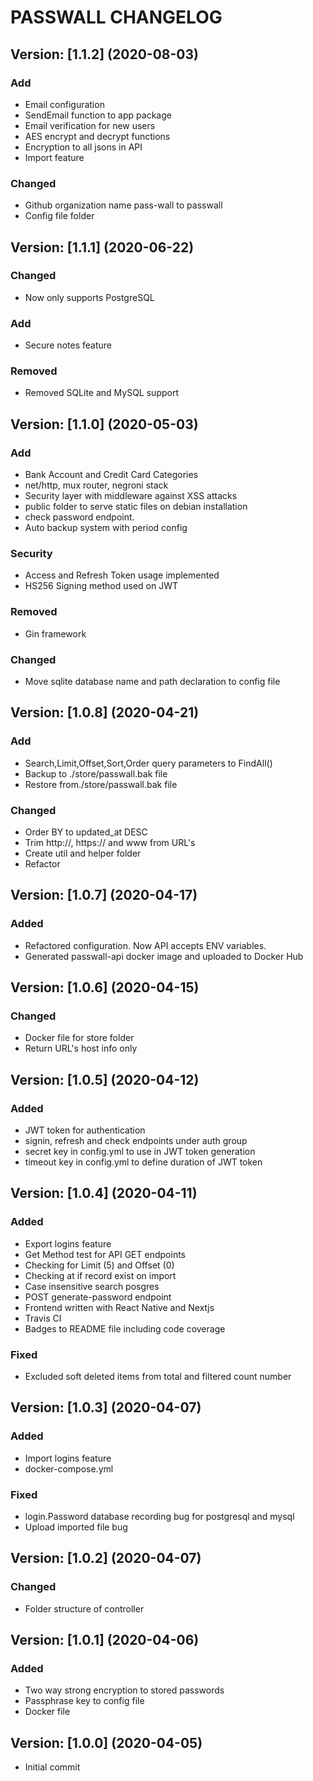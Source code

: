# PASSWALL CHANGELOG

## Version: [1.1.2] (2020-08-03)
### Add
- Email configuration
- SendEmail function to app package
- Email verification for new users
- AES encrypt and decrypt functions
- Encryption to all jsons in API
- Import feature
### Changed
- Github organization name pass-wall to passwall
- Config file folder

## Version: [1.1.1] (2020-06-22)
### Changed
- Now only supports PostgreSQL
### Add
- Secure notes feature
### Removed
- Removed SQLite and MySQL support

## Version: [1.1.0] (2020-05-03)
### Add
- Bank Account and Credit Card Categories
- net/http, mux router, negroni stack
- Security layer with middleware against XSS attacks
- public folder to serve static files on debian installation
- check password endpoint.
- Auto backup system with period config

### Security
- Access and Refresh Token usage implemented
- HS256 Signing method used on JWT

### Removed
- Gin framework

### Changed
- Move sqlite database name and path declaration to config file

## Version: [1.0.8] (2020-04-21)
### Add
- Search,Limit,Offset,Sort,Order query parameters to FindAll()
- Backup to ./store/passwall.bak file
- Restore from./store/passwall.bak file
  
### Changed
- Order BY to updated_at DESC
- Trim http://, https:// and www from URL's
- Create util and helper folder
- Refactor

## Version: [1.0.7] (2020-04-17)
### Added
- Refactored configuration. Now API accepts ENV variables.
- Generated passwall-api docker image and uploaded to Docker Hub

## Version: [1.0.6] (2020-04-15)
### Changed
- Docker file for store folder
- Return URL's host info only


## Version: [1.0.5] (2020-04-12)
### Added
- JWT token for authentication
- signin, refresh and check endpoints under auth group
- secret key in config.yml to use in JWT token generation
- timeout key in config.yml to define duration of JWT token

## Version: [1.0.4] (2020-04-11)
### Added
- Export logins feature
- Get Method test for API GET endpoints
- Checking for Limit (5) and Offset (0)
- Checking at if record exist on import
- Case insensitive search posgres
- POST generate-password endpoint
- Frontend written with React Native and Nextjs
- Travis CI
- Badges to README file including code coverage
### Fixed
- Excluded soft deleted items from total and filtered count number

## Version: [1.0.3] (2020-04-07)
### Added
- Import logins feature
- docker-compose.yml
### Fixed
- login.Password database recording bug for postgresql and mysql
- Upload imported file bug

## Version: [1.0.2] (2020-04-07)
### Changed
- Folder structure of controller


## Version: [1.0.1] (2020-04-06)
### Added
- Two way strong encryption to stored passwords
- Passphrase key to config file
- Docker file

## Version: [1.0.0] (2020-04-05)
- Initial commit
  
<!-- ### Added
### Changed
### Removed
### Fixed
### Deprecated
### Security -->